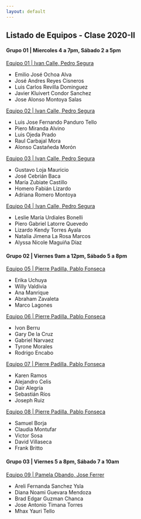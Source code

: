 ```yaml
---
layout: default
---
```

## Listado de Equipos - Clase 2020-II

#### Grupo 01 | Miercoles 4 a 7pm, Sábado 2 a 5pm

[Equipo 01 | Ivan Calle, Pedro Segura]()
* Emilio José Ochoa Alva
* José Andres Reyes Cisneros
* Luis Carlos Revilla Dominguez
* Javier Kluivert Condor Sanchez
* Jose Alonso Montoya Salas

[Equipo 02 | Ivan Calle, Pedro Segura]()
* Luis Jose Fernando Panduro Tello
* Piero Miranda Alvino
* Luis Ojeda Prado
* Raul Carbajal Mora
* Alonso Castañeda Morón

[Equipo 03 | Ivan Calle, Pedro Segura]()
* Gustavo Loja Mauricio
* José Cebrián Baca
* María Zubiate Castillo
* Homero Fabián Lizardo
* Adriana Romero Montoya

[Equipo 04 | Ivan Calle, Pedro Segura]()
* Leslie María Urdiales Bonelli
* Piero Gabriel Latorre Quevedo
* Lizardo Kendy Torres Ayala
* Natalia Jimena La Rosa Marcos
* Alyssa Nicole Maguiña Díaz


#### Grupo 02 | Viernes 9am a 12pm, Sábado 5 a 8pm

[Equipo 05 | Pierre Padilla, Pablo Fonseca](https://rampaytec.github.io/Grupo05/)
* Erika Uchuya
* Willy Valdivia 
* Ana Manrique
* Abraham Zavaleta
* Marco Lagones

[Equipo 06 | Pierre Padilla, Pablo Fonseca](https://sites.google.com/upch.pe/equipo6upch-pucp/inicio)
* Ivon Berru
* Gary De la Cruz
* Gabriel Narvaez
* Tyrone Morales
* Rodrigo Encabo

[Equipo 07 | Pierre Padilla, Pablo Fonseca](https://josephruiz.github.io/EQUIPO07_CMUCI/)
* Karen Ramos 
* Alejandro Celis
* Dair Alegría
* Sebastián Ríos
* Joseph Ruiz

[Equipo 08 | Pierre Padilla, Pablo Fonseca](https://dvillaseca5.wixsite.com/alpha)
* Samuel Borja
* Claudia Montufar
* Victor Sosa
* David Villaseca
* Frank Britto


#### Grupo 03 | Viernes 5 a 8pm, Sábado 7 a 10am

[Equipo 09 | Pamela Obando, Jose Ferrer]()
* Areli Fernanda Sanchez Ysla
* Diana Noami Guevara Mendoza
* Brad Edgar Guzman Chanca 
* Jose Antonio Timana Torres
* Mhax Yauri Tello
